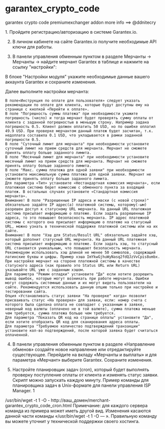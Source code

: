 # garantex_crypto_code
garantex crypto code premiumexchanger addon
more info ==> @ddnitecry
<p>1. Пройдите регистрацию/авторизацию в системе Garantex.io.

2. В личном кабинете на сайте Garantex.io получите необходимые API ключи для работы.

3. В панели управления обменным пунктом в разделе Мерчанты → Мерчанты → найдите мерчант Garantex в таблице  и нажмите на ссылку "настройки":

В блоке "Настройки модуля" укажите необходимые данные вашего аккаунта Garantex и сохраните изменения.

Далее выполните настройки мерчанта:

    В поле«Инструкция по оплате для пользователя» следует указать рекомендации по оплате для клиента, которые будут доступны ему на странице с кнопкой «Перейти к оплате».
    В поле "Погрешность суммы платежа" при необходимости укажите погрешность (число) и тогда мерчант будет проверять сумму оплаты от клиента с заданной погрешностью в меньшую строну. Например задана погрешность 0.5. Клиент должен оплатить 50 USD, но по ошибке оплатил 49.9 USD. При проверке мерчантом данный платеж будет засчитан, т.к. недоплата составила 0.1 USD, что укладывается в рамки заданной погрешности 0.5.
    В поле "Суточный лимит для мерчанта" при необходимости установите суточный лимит на прием средств для мерчанта. Мерчант не сможете принять оплату больше заданного лимита.
    В поле "Месячный лимит для мерчанта" при необходимости установите месячный лимит на прием средств для мерчанта. Мерчант не сможете принять оплату больше заданного лимита.
    В поле "Макс. сумма платежа для одной заявки" при необходимости установите максимальную сумма платежа для одной заявки. Мерчант не сможете принять оплату больше заданного лимита.
    Для параметра «Тип» установите «Нестандартная комиссия мерчанта», если платежная система берет комиссию с обменного пункта за входящий платеж. В остальных случаях установите «Стандартная комиссия мерчанта».
    Внимание! В поле "Разрешенные IP адреса и маски (с новой строки)" обязательно задайте IP адрес(а) платежной системы, которому(-ым) разрешен доступ к статусному URL мерчанта. На данный URL платежная система присылает информацию о платеже. Если задать разрешенные IP адреса, то это повышает безопасность мерчанта. IP адрес платежной системы с которого она присылает информацию о платеже на статусный URL, можно узнать в технической поддержке платежной системы или на их сайте.
    Внимание! В поле "Хэш для Status/Result URL" обязательно задайте хэш, который дополнит статусный URL мерчанта. На данный URL платежная система присылает информацию о платеже. Если задать хэш, то статусный URL становится уникальным, что повышает безопасность мерчанта. Рекомендуем использовать хэш длиной не менее 50 символов, содержащий латинские буквы и цифры. Пример хэша ImYkwGjhuWyNasq2fdQJzVvCpis8umbx. При настройке мерчант на стороне платежной системы в качестве статусного адреса (как правило это Status URL или Return URL) указывайте URL уже с заданным хэшом.
    Для параметра "Режим отладки" установите "Да" если хотите разрешить вывод ошибок, которые могут возникать при работе мерчанта. Ошибки могут содержать системные данные и их могут видеть пользователи на сайте. Рекомендуется использовать данную опцию только при настройке и тестировании сайта.
    Опция «Устанавливать статус заявки "На проверке" когда» позволит присваивать статус «На проверке» для заявки, если: номер счета с которого была сделана оплата не совпадает с указанным в заявке, неверный код валюты (оплачено не в той валюте), сумма платежа меньше чем требуется, сумма платежа больше чем требуется.
    Для параметра "Показать QR код на странице оплаты" установите "Да", если хотите отобразить QR код для сканирования адреса оплаты.
    Для параметра "Требуемое количество подтверждений транзакции" установите кол-во подтверждений, после которой заявка будет считаться оплаченной.

4. В панели управления обменным пунктом в разделе «Направление обменов» создайте новое направление или отредактируйте существующее. Перейдите на вкладу «Мерчанты и выплаты» и для параметра «Мерчант» выберите Garantex. Сохраните изменения.

5. Настройте планировщик задач (cron), который будет выполнять проверку поступление оплаты от клиента и изменять статус заявки. Скрипт можно запускать каждую минуту. Пример команды для планировщика задач в Unix-формате для панели управления ISP Manager.
1
	
/usr/bin/wget -t 1 -O - http://ваш_домен/merchant-garantex_crypto_code_cron.html
Примечание: для каждого сервера команда из примера может иметь другой вид. Изменения касаются данной части команды «/usr/bin/wget -t 1 -O — ». Правильную команду вы можете уточнит у технической поддержки своего хостинга.
